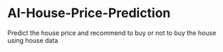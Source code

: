 # AI-House-Price-Prediction
Predict the house price and recommend to buy or not to buy the house using house data
